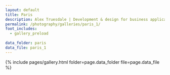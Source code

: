 ```yaml
---
layout: default
title: Paris
description: Alex Truesdale | Development & design for business applications.. and photos on occasion.
permalink: /photography/galleries/paris_1/
foot_includes:
  - gallery_preload
  
data_folder: paris
data_file: paris_1
---
```

{% include pages/gallery.html folder=page.data_folder file=page.data_file %}
